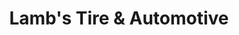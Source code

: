 ---
title: "Lamb's Tire & Automotive"
url: /pflugerville/lambs-tire-und-automotive/
shop: Reifen
---